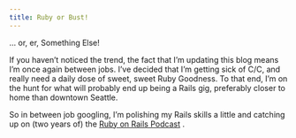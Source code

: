 ```yaml
---
title: Ruby or Bust!
---
```

… or, er, Something Else!

If you haven’t noticed the trend, the fact that I’m updating this blog means I’m once again between jobs. I’ve decided that I’m getting sick of C/C<span class="underline"></span>, and really need a daily dose of sweet, sweet Ruby Goodness. To that end, I’m on the hunt for what will probably end up being a Rails gig, preferably closer to home than downtown Seattle.

So in between job googling, I’m polishing my Rails skills a little and catching up on (two years of) the [Ruby on Rails Podcast](http://podcast.rubyonrails.org/) .
